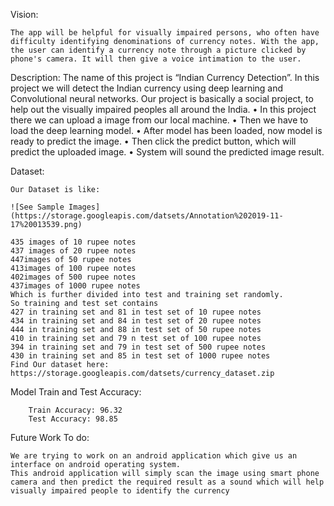 Vision:

    The app will be helpful for visually impaired persons, who often have difficulty identifying denominations of currency notes. With the app, the user can identify a currency note through a picture clicked by phone's camera. It will then give a voice intimation to the user.


Description:
    The name of this project is “Indian Currency Detection”. In this project we will detect the Indian currency using deep learning and Convolutional neural networks. Our project is basically a social project, to help out the visually impaired peoples all around the India.
        •	In this project there we can upload a image from our local machine.
        •	Then we have to load the deep learning model.
        •	After model has been loaded, now model is ready to predict the image.
        •	Then click the predict button, which will predict the uploaded image.
        •	System will sound the predicted image result.

Dataset:

    Our Dataset is like:
    
    ![See Sample Images](https://storage.googleapis.com/datsets/Annotation%202019-11-17%20013539.png)

    435 images of 10 rupee notes
    437 images of 20 rupee notes
    447images of 50 rupee notes
    413images of 100 rupee notes
    402images of 500 rupee notes
    437images of 1000 rupee notes
    Which is further divided into test and training set randomly.
    So training and test set contains 
    427 in training set and 81 in test set of 10 rupee notes
    434 in training set and 84 in test set of 20 rupee notes
    444 in training set and 88 in test set of 50 rupee notes
    410 in training set and 79 n test set of 100 rupee notes
    394 in training set and 79 in test set of 500 rupee notes
    430 in training set and 85 in test set of 1000 rupee notes
    Find Our dataset here: 
    https://storage.googleapis.com/datsets/currency_dataset.zip
    
 Model Train and Test Accuracy: 

        Train Accuracy: 96.32
        Test Accuracy: 98.85

    
Future Work To do:

    We are trying to work on an android application which give us an interface on android operating system.
    This android application will simply scan the image using smart phone camera and then predict the required result as a sound which will help visually impaired people to identify the currency
